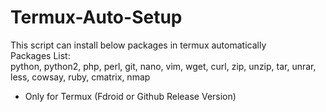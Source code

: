 # Termux-Auto-Setup<br>
This script can install below packages in termux automatically<br>
Packages List:<br>
python,
python2,
php,
perl,
git,
nano,
vim,
wget,
curl,
zip,
unzip,
tar,
unrar,
less,
cowsay,
ruby,
cmatrix,
nmap <br>
* Only for Termux (Fdroid or Github Release Version)
